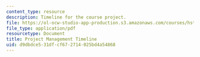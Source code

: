 ```yaml
---
content_type: resource
description: Timeline for the course project.
file: https://ol-ocw-studio-app-production.s3.amazonaws.com/courses/hst-921-information-technology-in-the-health-care-system-of-the-future-spring-2009/d9dbdce531dfcf672714025bd4a54868_MITHST_921S09_lec04_tut_pm.pdf
file_type: application/pdf
resourcetype: Document
title: Project Management Timeline
uid: d9dbdce5-31df-cf67-2714-025bd4a54868
---
```

